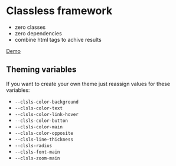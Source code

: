 # Classless framework

-   zero classes
-   zero dependencies
-   combine html tags to achive results

[Demo](https://clsls.github.io/framework/)

## Theming variables

If you want to create your own theme just reassign values for these variables:

-   `--clsls-color-background`
-   `--clsls-color-text`
-   `--clsls-color-link-hover`
-   `--clsls-color-button`
-   `--clsls-color-main`
-   `--clsls-color-opposite`
-   `--clsls-line-thickness`
-   `--clsls-radius`
-   `--clsls-font-main`
-   `--clsls-zoom-main`
